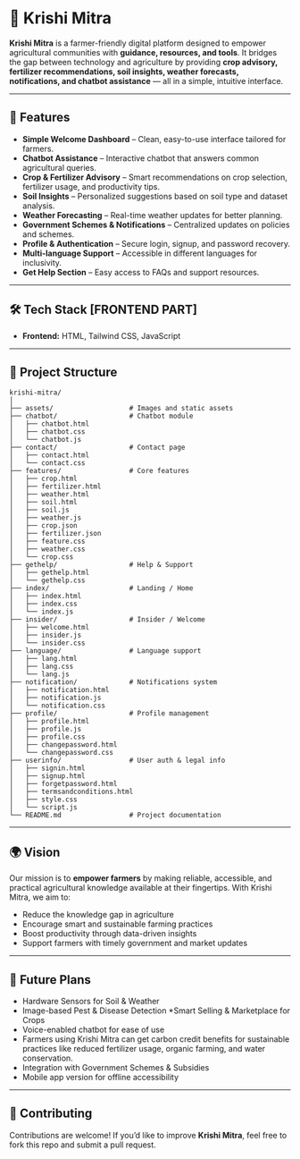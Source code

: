 # 🌱 Krishi Mitra

**Krishi Mitra** is a farmer-friendly digital platform designed to empower agricultural communities with **guidance, resources, and tools**.
It bridges the gap between technology and agriculture by providing **crop advisory, fertilizer recommendations, soil insights, weather forecasts, notifications, and chatbot assistance** — all in a simple, intuitive interface.

---

## 🚀 Features

* **Simple Welcome Dashboard** – Clean, easy-to-use interface tailored for farmers.
* **Chatbot Assistance** – Interactive chatbot that answers common agricultural queries.
* **Crop & Fertilizer Advisory** – Smart recommendations on crop selection, fertilizer usage, and productivity tips.
* **Soil Insights** – Personalized suggestions based on soil type and dataset analysis.
* **Weather Forecasting** – Real-time weather updates for better planning.
* **Government Schemes & Notifications** – Centralized updates on policies and schemes.
* **Profile & Authentication** – Secure login, signup, and password recovery.
* **Multi-language Support** – Accessible in different languages for inclusivity.
* **Get Help Section** – Easy access to FAQs and support resources.

---

## 🛠️ Tech Stack [FRONTEND PART]

* **Frontend:** HTML, Tailwind CSS, JavaScript

---

## 📂 Project Structure

```
krishi-mitra/
│
├── assets/                   # Images and static assets
├── chatbot/                  # Chatbot module
│   ├── chatbot.html
│   ├── chatbot.css
│   └── chatbot.js
├── contact/                  # Contact page
│   ├── contact.html
│   └── contact.css
├── features/                 # Core features
│   ├── crop.html
│   ├── fertilizer.html
│   ├── weather.html
│   ├── soil.html
│   ├── soil.js
│   ├── weather.js
│   ├── crop.json
│   ├── fertilizer.json
│   ├── feature.css
│   ├── weather.css
│   └── crop.css
├── gethelp/                  # Help & Support
│   ├── gethelp.html
│   └── gethelp.css
├── index/                    # Landing / Home
│   ├── index.html
│   ├── index.css
│   └── index.js
├── insider/                  # Insider / Welcome
│   ├── welcome.html
│   ├── insider.js
│   └── insider.css
├── language/                 # Language support
│   ├── lang.html
│   ├── lang.css
│   └── lang.js
├── notification/             # Notifications system
│   ├── notification.html
│   ├── notification.js
│   └── notification.css
├── profile/                  # Profile management
│   ├── profile.html
│   ├── profile.js
│   ├── profile.css
│   ├── changepassword.html
│   └── changepassword.css
├── userinfo/                 # User auth & legal info
│   ├── signin.html
│   ├── signup.html
│   ├── forgetpassword.html
│   ├── termsandconditions.html
│   ├── style.css
│   └── script.js
└── README.md                 # Project documentation
```

---

## 🌍 Vision

Our mission is to **empower farmers** by making reliable, accessible, and practical agricultural knowledge available at their fingertips. With Krishi Mitra, we aim to:

* Reduce the knowledge gap in agriculture
* Encourage smart and sustainable farming practices
* Boost productivity through data-driven insights
* Support farmers with timely government and market updates

---

## 🔮 Future Plans

* Hardware Sensors for Soil & Weather
* Image-based Pest & Disease Detection
*Smart Selling & Marketplace for Crops
* Voice-enabled chatbot for ease of use
* Farmers using Krishi Mitra can get carbon credit benefits for sustainable practices like reduced fertilizer usage, organic farming, and water conservation.
* Integration with Government Schemes & Subsidies
* Mobile app version for offline accessibility

---

## 🤝 Contributing

Contributions are welcome!
If you’d like to improve **Krishi Mitra**, feel free to fork this repo and submit a pull request.

